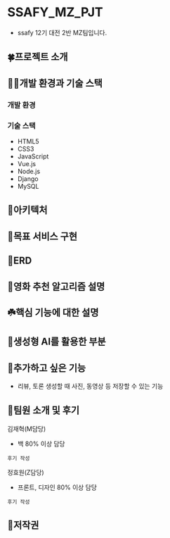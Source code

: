 # SSAFY_MZ_PJT
- ssafy 12기 대전 2반 MZ팀입니다.

## 🍀프로젝트 소개


## 🍋‍🟩개발 환경과 기술 스택

### 개발 환경


### 기술 스택
- HTML5
- CSS3
- JavaScript
- Vue.js
- Node.js
- Django
- MySQL

## 🥝아키텍처


## 💚목표 서비스 구현


## 🌳ERD


## 🌵영화 추천 알고리즘 설명


## ☘️핵심 기능에 대한 설명


## 🥑생성형 AI를 활용한 부분


## 🌿추가하고 싶은 기능
- 리뷰, 토론 생성할 때 사진, 동영상 등 저장할 수 있는 기능


## 📗팀원 소개 및 후기
김재혁(M담당)
- 백 80% 이상 담당
```
후기 작성
```

정효원(Z담당)
- 프론트, 디자인 80% 이상 담당
```
후기 작성
```

## 🥦저작권


